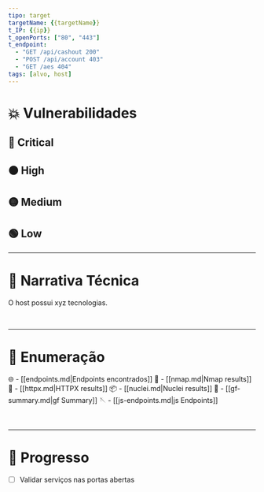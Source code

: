 ```yaml
---
tipo: target
targetName: {{targetName}}
t_IP: {{ip}}
t_openPorts: ["80", "443"]
t_endpoint:
  - "GET /api/cashout 200"
  - "POST /api/account 403"
  - "GET /aes 404"
tags: [alvo, host]
---
```


# 💥 Vulnerabilidades

## 🔴 Critical
## 🟠 High
## 🟡 Medium
## 🟢 Low

---

# 📘 Narrativa Técnica

O host possui xyz tecnologias.

<br>

---
# 🔢 Enumeração

🌐 -  [[endpoints.md|Endpoints encontrados]]
🧹 -  [[nmap.md|Nmap results]]
🛜 -  [[httpx.md|HTTPX results]]
📦 -  [[nuclei.md|Nuclei results]]
🧪 -  [[gf-summary.md|gf Summary]]
🪡 -  [[js-endpoints.md|js Endpoints]]

<br>

---
# 🚩 Progresso

- [ ] Validar serviços nas portas abertas

